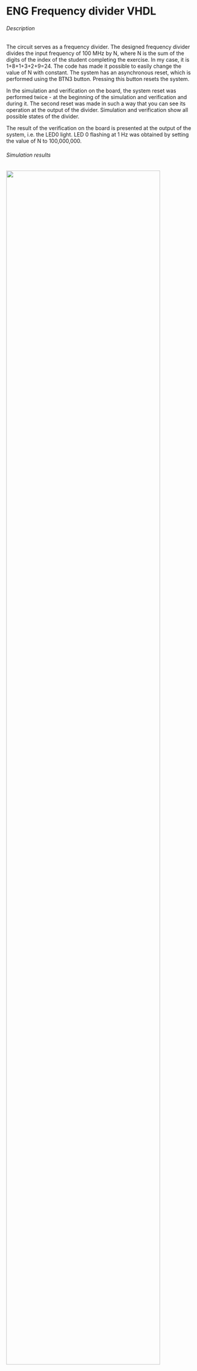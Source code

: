 # ENG Frequency divider VHDL
###### Description
The circuit serves as a frequency divider. The designed frequency divider divides the input frequency of 100 MHz by N, where N is the sum of the digits of the index of the student completing the exercise. In my case, it is 1+8+1+3+2+9=24. The code has made it possible to easily change the value of N with constant. The system has an asynchronous reset, which is performed using the BTN3 button. Pressing this button resets the system.

In the simulation and verification on the board, the system reset was performed twice - at the beginning of the simulation and verification and during it. The second reset was made in such a way that you can see its operation at the output of the divider. Simulation and verification show all possible states of the divider.

The result of the verification on the board is presented at the output of the system, i.e. the LED0 light.
LED 0 flashing at 1 Hz was obtained by setting the value of N to 100,000,000.

###### Simulation results
<img src="https://user-images.githubusercontent.com/79804729/159369261-81548d32-b29c-43c5-9f7f-d01f676b62de.png" width="90%"></img>

###### Verification results


###### Files description

- top.vhd - main VHDL design file with the operation algorithm
- tb.vhd - testbench file
- iup5.xdc - file with constraints for the **Nexys-A7 board (FPGA xc7a100tcsg324-1)**


# PL Dzielnik częstotliwości VHDL
###### Opis
Układ po zaprogramowaniu, służy jako dzielnik częstotliwości. Zaprojektowany dzielnik częstotliwości dzieli wejściową częstotliwość 100 MHz przez N, gdzie N stanowi sumę cyfr indeksu studenta zaliczającego ćwiczenie. W moim przypadku jest to 1+8+1+3+2+9=24. W kodzie została umożliwiona łatwa zmiana wartości N poprzez constant. Układ posiada reset asynchroniczny, który jest realizowany za pomocą przycisku BTN3. Wciśnięcie tego przycisku skutkuje wyzerowaniem układu.

W przeprowadzonej symulacji oraz weryfikacji na płytce. Reset układu został wykonany dwa razy – na początku symulacji oraz weryfikacji i w jej trakcie. Drugi reset został wykonany w taki sposób, aby było widać jego działanie na wyjściu dzielnika. Symulacja oraz weryfikacja przedstawia wszystkie możliwe stany dzielnika.

Wynik weryfikacji na płytce jest przedstawiony na wyjściu układu, czyli diodzie świecącej LED0.
Miganie diody LED0 z częstotliwością 1 Hz, zostało uzyskane poprzez ustawienie wartości N na wartość 100,000,000.

###### Wyniki symulacji
<img src="https://user-images.githubusercontent.com/79804729/159369261-81548d32-b29c-43c5-9f7f-d01f676b62de.png" width="90%"></img>

###### Wyniki weryfikacji


###### Opis plików

- top.vhd - główny plik projektu VHDL z algorytmem działania
- tb.vhd - plik testbench
- iup5.xdc - plik z ograniczeniami projektowymi dla **płytki Nexys-A7 (układ FPGA xc7a100tcsg324-1)**
